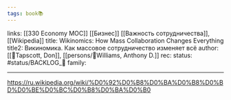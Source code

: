 ```yaml
---
tags: book📚
---
```

links: [[330 Economy MOC]] [[Бизнес]]  [[Важность сотрудничества]], [[Wikipedia]]
title: Wikinomics: How Mass Collaboration Changes Everything
title2: Викиномика. Как массовое сотрудничество изменяет всё
author: [[👤Tapscott, Don]], [[persons/👤Williams, Anthony D.]]
rec:
status: #status/BACKLOG_🌰
family:

---

https://ru.wikipedia.org/wiki/%D0%92%D0%B8%D0%BA%D0%B8%D0%BD%D0%BE%D0%BC%D0%B8%D0%BA%D0%B0
